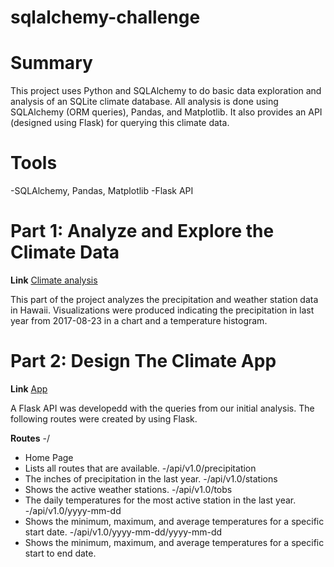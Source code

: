 # sqlalchemy-challenge
 
 
# Summary
This project uses Python and SQLAlchemy to do basic data exploration and analysis of an SQLite climate database. All analysis is done using SQLAlchemy (ORM queries), Pandas, and Matplotlib. It also provides an API (designed using Flask) for querying this climate data.

# Tools
-SQLAlchemy, Pandas, Matplotlib
-Flask API


# Part 1: Analyze and Explore the Climate Data
**Link** [Climate analysis](https://github.com/Solarnite/sqlalchemy-challenge/blob/main/SurfsUp/climate_analysis.ipynb)

This part of the project analyzes the precipitation and weather station data in Hawaii. Visualizations were produced indicating the precipitation in last year from 2017-08-23 in a chart and a temperature histogram.

# Part 2: Design The Climate App
**Link** [App](https://github.com/Solarnite/sqlalchemy-challenge/blob/main/SurfsUp/app.py)

A Flask API was developedd with the queries from our initial analysis.
The following routes were created by using Flask.

**Routes**
-/
 - Home Page
 - Lists all routes that are available.
-/api/v1.0/precipitation
 - The inches of precipitation in the last year.
-/api/v1.0/stations
 - Shows the active weather stations.
-/api/v1.0/tobs
 - The daily temperatures for the most active station in the last year.
-/api/v1.0/yyyy-mm-dd
 - Shows the minimum, maximum, and average temperatures for a specific start date.
-/api/v1.0/yyyy-mm-dd/yyyy-mm-dd
 - Shows the minimum, maximum, and average temperatures for a specific start to end date.
